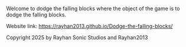 Welcome to dodge the falling blocks where the object of the game is to dodge the falling blocks.

Website link: https://rayhan2013.github.io/Dodge-the-falling-blocks/

Copyright 2025 by Rayhan Sonic Studios and Rayhan2013
